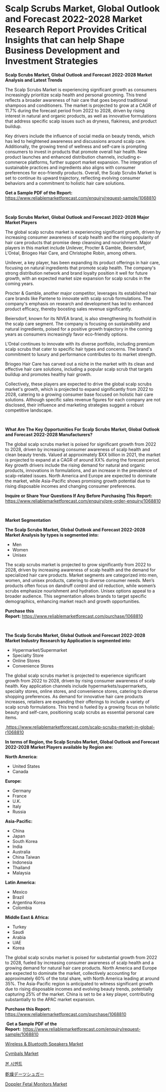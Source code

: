<p><h1>Scalp Scrubs Market, Global Outlook and Forecast 2022-2028 Market Research Report Provides Critical Insights that can help Shape Business Development and Investment Strategies</h1></p><p><strong>Scalp Scrubs Market, Global Outlook and Forecast 2022-2028 Market Analysis and Latest Trends</strong></p>
<p><p>The Scalp Scrubs Market is experiencing significant growth as consumers increasingly prioritize scalp health and personal grooming. This trend reflects a broader awareness of hair care that goes beyond traditional shampoos and conditioners. The market is projected to grow at a CAGR of 11.7% during the forecast period from 2022 to 2028, driven by rising interest in natural and organic products, as well as innovative formulations that address specific scalp issues such as dryness, flakiness, and product buildup.</p><p>Key drivers include the influence of social media on beauty trends, which has led to heightened awareness and discussions around scalp care. Additionally, the growing trend of wellness and self-care is prompting consumers to invest in products that promote overall hair health. New product launches and enhanced distribution channels, including e-commerce platforms, further support market expansion. The integration of sustainable practices and ingredients also aligns with consumer preferences for eco-friendly products. Overall, the Scalp Scrubs Market is set to continue its upward trajectory, reflecting evolving consumer behaviors and a commitment to holistic hair care solutions.</p></p>
<p><strong>Get a Sample PDF of the Report:&nbsp;</strong> <a href="https://www.reliablemarketforecast.com/enquiry/request-sample/1068810?utm_campaign=1840&utm_medium=2&utm_source=Github&utm_content=ia&utm_term=04122024&utm_id=scalp-scrubs-market-global-outlook-and-forecast-2022-2028">https://www.reliablemarketforecast.com/enquiry/request-sample/1068810</a></p>
<p>&nbsp;</p>
<p><strong>Scalp Scrubs Market, Global Outlook and Forecast 2022-2028 Major Market Players</strong></p>
<p><p>The global scalp scrubs market is experiencing significant growth, driven by increasing consumer awareness of scalp health and the rising popularity of hair care products that promise deep cleansing and nourishment. Major players in this market include Unilever, Procter & Gamble, Beiersdorf, L’Oréal, Briogeo Hair Care, and Christophe Robin, among others. </p><p>Unilever, a key player, has been expanding its product offerings in hair care, focusing on natural ingredients that promote scalp health. The company's strong distribution network and brand loyalty position it well for future growth, with an expected market size expansion for scalp scrubs in the coming years.</p><p>Procter & Gamble, another major competitor, leverages its established hair care brands like Pantene to innovate with scalp scrub formulations. The company's emphasis on research and development has led to enhanced product efficacy, thereby boosting sales revenue significantly.</p><p>Beiersdorf, known for its NIVEA brand, is also strengthening its foothold in the scalp care segment. The company is focusing on sustainability and natural ingredients, poised for a positive growth trajectory in the coming years as consumers increasingly favor eco-friendly options.</p><p>L’Oréal continues to innovate with its diverse portfolio, including premium scalp scrubs that cater to specific hair types and concerns. The brand's commitment to luxury and performance contributes to its market strength.</p><p>Briogeo Hair Care has carved out a niche in the market with its clean and effective hair care solutions, including a popular scalp scrub that targets buildup and promotes healthy hair growth.</p><p>Collectively, these players are expected to drive the global scalp scrubs market's growth, which is projected to expand significantly from 2022 to 2028, catering to a growing consumer base focused on holistic hair care solutions. Although specific sales revenue figures for each company are not disclosed, their influence and marketing strategies suggest a robust competitive landscape.</p></p>
<p>&nbsp;</p>
<p><strong>What Are The Key Opportunities For Scalp Scrubs Market, Global Outlook and Forecast 2022-2028 Manufacturers?</strong></p>
<p><p>The global scalp scrubs market is poised for significant growth from 2022 to 2028, driven by increasing consumer awareness of scalp health and clean beauty trends. Valued at approximately $XX billion in 2021, the market is projected to expand at a CAGR of around XX% during the forecast period. Key growth drivers include the rising demand for natural and organic products, innovations in formulations, and an increase in the prevalence of scalp-related issues. North America and Europe are expected to dominate the market, while Asia-Pacific shows promising growth potential due to rising disposable incomes and changing consumer preferences.</p></p>
<p><strong>Inquire or Share Your Questions If Any Before Purchasing This Report:</strong> <a href="https://www.reliablemarketforecast.com/enquiry/pre-order-enquiry/1068810?utm_campaign=1840&utm_medium=2&utm_source=Github&utm_content=ia&utm_term=04122024&utm_id=scalp-scrubs-market-global-outlook-and-forecast-2022-2028">https://www.reliablemarketforecast.com/enquiry/pre-order-enquiry/1068810</a></p>
<p>&nbsp;</p>
<p><strong>Market Segmentation</strong></p>
<p><strong>The Scalp Scrubs Market, Global Outlook and Forecast 2022-2028 Market Analysis by types is segmented into:</strong></p>
<p><ul><li>Men</li><li>Women</li><li>Unisex</li></ul></p>
<p><p>The scalp scrubs market is projected to grow significantly from 2022 to 2028, driven by increasing awareness of scalp health and the demand for specialized hair care products. Market segments are categorized into men, women, and unisex products, catering to diverse consumer needs. Men’s products often focus on dandruff control and oil reduction, while women’s scrubs emphasize nourishment and hydration. Unisex options appeal to a broader audience. This segmentation allows brands to target specific demographics, enhancing market reach and growth opportunities.</p></p>
<p><strong>Purchase this Report:&nbsp;</strong><a href="https://www.reliablemarketforecast.com/purchase/1068810?utm_campaign=1840&utm_medium=2&utm_source=Github&utm_content=ia&utm_term=04122024&utm_id=scalp-scrubs-market-global-outlook-and-forecast-2022-2028">https://www.reliablemarketforecast.com/purchase/1068810</a></p>
<p>&nbsp;</p>
<p><strong>The Scalp Scrubs Market, Global Outlook and Forecast 2022-2028 Market Industry Research by Application is segmented into:</strong></p>
<p><ul><li>Hypermarket/Supermarket</li><li>Specialty Store</li><li>Online Stores</li><li>Convenience Stores</li></ul></p>
<p><p>The global scalp scrubs market is projected to experience significant growth from 2022 to 2028, driven by rising consumer awareness of scalp health. Key application channels include hypermarkets/supermarkets, specialty stores, online stores, and convenience stores, catering to diverse shopping preferences. As demand for innovative hair care products increases, retailers are expanding their offerings to include a variety of scalp scrub formulations. This trend is fueled by a growing focus on holistic beauty and self-care, positioning scalp scrubs as essential personal care items.</p></p>
<p><a href="https://www.reliablemarketforecast.com/scalp-scrubs-market-in-global-r1068810?utm_campaign=1840&utm_medium=2&utm_source=Github&utm_content=ia&utm_term=04122024&utm_id=scalp-scrubs-market-global-outlook-and-forecast-2022-2028">&nbsp;https://www.reliablemarketforecast.com/scalp-scrubs-market-in-global-r1068810</a></p>
<p><strong>In terms of Region, the Scalp Scrubs Market, Global Outlook and Forecast 2022-2028 Market Players available by Region are:</strong></p>
<p>
    <p> <strong> North America: </strong>
        <ul>
            <li>United States</li>
            <li>Canada</li>
        </ul>
        </p> 
    <p> <strong> Europe: </strong>
        <ul>
            <li>Germany</li>
            <li>France</li>
            <li>U.K.</li>
            <li>Italy</li>
            <li>Russia</li>
        </ul>
        </p> 
    <p> <strong> Asia-Pacific: </strong>
        <ul>
            <li>China</li>
            <li>Japan</li>
            <li>South Korea</li>
            <li>India</li>
            <li>Australia</li>
            <li>China Taiwan</li>
            <li>Indonesia</li>
            <li>Thailand</li>
            <li>Malaysia</li>
        </ul>
        </p> 
    <p> <strong> Latin America: </strong>
        <ul>
            <li>Mexico</li>
            <li>Brazil</li>
            <li>Argentina Korea</li>
            <li>Colombia</li>
        </ul>
        </p> 
    <p> <strong> Middle East & Africa: </strong>
        <ul>
            <li>Turkey</li>
            <li>Saudi</li>
            <li>Arabia</li>
            <li>UAE</li>
            <li>Korea</li>
        </ul>
    </p>
    </p>
<p><p>The global scalp scrubs market is poised for substantial growth from 2022 to 2028, fueled by increasing consumer awareness of scalp health and a growing demand for natural hair care products. North America and Europe are expected to dominate the market, collectively accounting for approximately 60% of the total share, with North America leading at around 35%. The Asia-Pacific region is anticipated to witness significant growth due to rising disposable incomes and evolving beauty trends, potentially capturing 25% of the market. China is set to be a key player, contributing substantially to the APAC market expansion.</p></p>
<p><strong>Purchase this Report: </strong><a href="https://www.reliablemarketforecast.com/purchase/1068810?utm_campaign=1840&utm_medium=2&utm_source=Github&utm_content=ia&utm_term=04122024&utm_id=scalp-scrubs-market-global-outlook-and-forecast-2022-2028">https://www.reliablemarketforecast.com/purchase/1068810</a></p>
<p>&nbsp;<strong>Get a Sample PDF of the Report:&nbsp;&nbsp;</strong><a href="https://www.reliablemarketforecast.com/enquiry/request-sample/1068810?utm_campaign=1840&utm_medium=2&utm_source=Github&utm_content=ia&utm_term=04122024&utm_id=scalp-scrubs-market-global-outlook-and-forecast-2022-2028">https://www.reliablemarketforecast.com/enquiry/request-sample/1068810</a></p>
<p><strong></strong></p>
<p><p><a href="https://issuu.com/reportprime-2/docs/wireless-bluetooth-speakers-market-_8625037602d06d?utm_campaign=1840&utm_medium=2&utm_source=Github&utm_content=ia&utm_term=04122024&utm_id=scalp-scrubs-market-global-outlook-and-forecast-2022-2028">Wireless & Bluetooth Speakers Market</a></p><p><a href="https://issuu.com/reportprime-2/docs/cymbals-market-size-2030.pptx?utm_campaign=1840&utm_medium=2&utm_source=Github&utm_content=ia&utm_term=04122024&utm_id=scalp-scrubs-market-global-outlook-and-forecast-2022-2028">Cymbals Market</a></p><p><a href="https://github.com/laholand/Market-Research-Report-List-6/blob/main/773559926871.md?utm_campaign=1840&utm_medium=2&utm_source=Github&utm_content=ia&utm_term=04122024&utm_id=scalp-scrubs-market-global-outlook-and-forecast-2022-2028">본 시멘트</a></p><p><a href="https://github.com/mohamedbakry57/Market-Research-Report-List-6/blob/main/419259426726.md?utm_campaign=1840&utm_medium=2&utm_source=Github&utm_content=ia&utm_term=04122024&utm_id=scalp-scrubs-market-global-outlook-and-forecast-2022-2028">乾燥デーツシュガー</a></p><p><a href="https://www.linkedin.com/pulse/current-evaluation-future-growth-potential-doppler-fetal-j2jte?utm_campaign=1840&utm_medium=2&utm_source=Github&utm_content=ia&utm_term=04122024&utm_id=scalp-scrubs-market-global-outlook-and-forecast-2022-2028">Doppler Fetal Monitors Market</a></p></p>